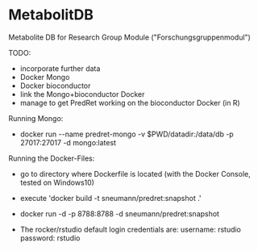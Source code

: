 # MetabolitDB
Metabolite DB for Research Group Module ("Forschungsgruppenmodul")

TODO:
- incorporate further data
- Docker Mongo
- Docker bioconductor
- link the Mongo+bioconductor Docker
- manage to get PredRet working on the bioconductor Docker (in R)

Running Mongo:
- docker run --name predret-mongo -v $PWD/datadir:/data/db -p 27017:27017 -d mongo:latest

Running the Docker-Files:
- go to directory where Dockerfile is located (with the Docker Console, tested on Windows10)
- execute 'docker build -t sneumann/predret:snapshot .'
- docker run -d -p 8788:8788 -d sneumann/predret:snapshot

- The rocker/rstudio default login credentials are:
    username: rstudio
    password: rstudio

